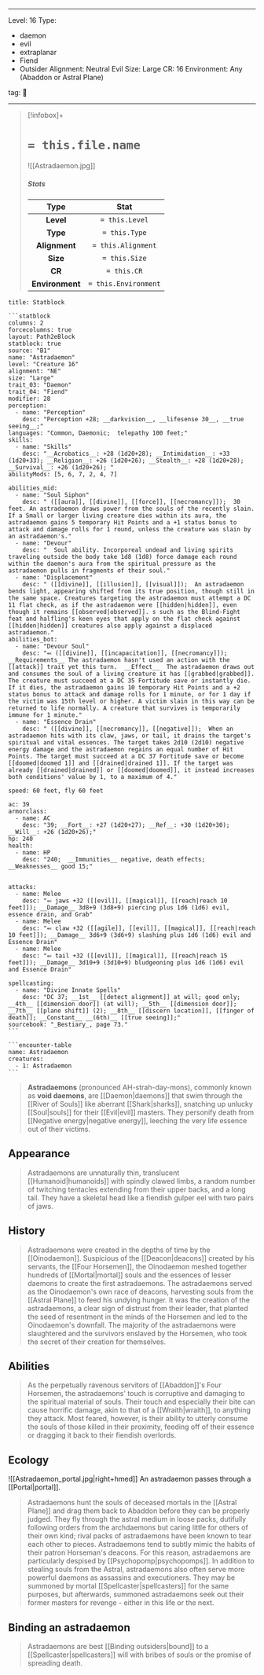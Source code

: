 
---


Level: 16
Type:
- daemon
- evil
- extraplanar
- Fiend
- Outsider
Alignment: Neutral Evil
Size: Large
CR: 16
Environment: Any (Abaddon or Astral Plane)


tag: 👹

---

> [!infobox]+
> #  `= this.file.name`
> ![[Astradaemon.jpg]]
> ##### Stats
> Type | Stat |
> :---:|:---:|
> **Level** | `= this.Level` |
> **Type** | `= this.Type` |
> **Alignment** | `= this.Alignment` |
> **Size** | `= this.Size` |
> **CR** | `= this.CR` |
> **Environment** | `= this.Environment` |




````ad-info
title: Statblock

```statblock
columns: 2
forcecolumns: true
layout: Path2eBlock
statblock: true
source: "B1"
name: "Astradaemon"
level: "Creature 16"
alignment: "NE"
size: "Large"
trait_03: "Daemon"
trait_04: "Fiend"
modifier: 28
perception:
  - name: "Perception"
    desc: "Perception +28; __darkvision__, __lifesense 30__, __true seeing__;"
languages: "Common, Daemonic;  telepathy 100 feet;"
skills:
  - name: "Skills"
    desc: "__Acrobatics__: +28 (1d20+28); __Intimidation__: +33 (1d20+33); __Religion__: +26 (1d20+26); __Stealth__: +28 (1d20+28); __Survival__: +26 (1d20+26); "
abilityMods: [5, 6, 7, 2, 4, 7]

abilities_mid:
  - name: "Soul Siphon"
    desc: " ([[aura]], [[divine]], [[force]], [[necromancy]]);  30 feet. An astradaemon draws power from the souls of the recently slain. If a Small or larger living creature dies within its aura, the astradaemon gains 5 temporary Hit Points and a +1 status bonus to attack and damage rolls for 1 round, unless the creature was slain by an astradaemon's."
  - name: "Devour"
    desc: "  Soul ability. Incorporeal undead and living spirits traveling outside the body take 1d8 (1d8) force damage each round within the daemon's aura from the spiritual pressure as the astradaemon pulls in fragments of their soul."
  - name: "Displacement"
    desc: " ([[divine]], [[illusion]], [[visual]]);  An astradaemon bends light, appearing shifted from its true position, though still in the same space. Creatures targeting the astradaemon must attempt a DC 11 flat check, as if the astradaemon were [[hidden|hidden]], even though it remains [[observed|observed]]. s such as the Blind-Fight feat and halfling's keen eyes that apply on the flat check against [[hidden|hidden]] creatures also apply against a displaced astradaemon."
abilities_bot:
  - name: "Devour Soul"
    desc: "⬻ ([[divine]], [[incapacitation]], [[necromancy]]); __Requirements__ The astradaemon hasn't used an action with the [[attack]] trait yet this turn.  __Effect__  The astradaemon draws out and consumes the soul of a living creature it has [[grabbed|grabbed]]. The creature must succeed at a DC 35 Fortitude save or instantly die. If it dies, the astradaemon gains 10 temporary Hit Points and a +2 status bonus to attack and damage rolls for 1 minute, or for 1 day if the victim was 15th level or higher. A victim slain in this way can be returned to life normally. A creature that survives is temporarily immune for 1 minute."
  - name: "Essence Drain"
    desc: " ([[divine]], [[necromancy]], [[negative]]);  When an astradaemon hits with its claw, jaws, or tail, it drains the target's spiritual and vital essences. The target takes 2d10 (2d10) negative energy damage and the astradaemon regains an equal number of Hit Points. The target must succeed at a DC 37 Fortitude save or become [[doomed|doomed 1]] and [[drained|drained 1]]. If the target was already [[drained|drained]] or [[doomed|doomed]], it instead increases both conditions' value by 1, to a maximum of 4."

speed: 60 feet, fly 60 feet

ac: 39
armorclass:
  - name: AC
    desc: "39; __Fort__: +27 (1d20+27); __Ref__: +30 (1d20+30); __Will__: +26 (1d20+26);"
hp: 240
health:
  - name: HP
    desc: "240;  __Immunities__ negative, death effects; __Weaknesses__ good 15;"


attacks:
  - name: Melee
    desc: "⬻ jaws +32 ([[evil]], [[magical]], [[reach|reach 10 feet]]); __Damage__ 3d8+9 (3d8+9) piercing plus 1d6 (1d6) evil, essence drain, and Grab"
  - name: Melee
    desc: "⬻ claw +32 ([[agile]], [[evil]], [[magical]], [[reach|reach 10 feet]]); __Damage__ 3d6+9 (3d6+9) slashing plus 1d6 (1d6) evil and Essence Drain"
  - name: Melee
    desc: "⬻ tail +32 ([[evil]], [[magical]], [[reach|reach 15 feet]]); __Damage__ 3d10+9 (3d10+9) bludgeoning plus 1d6 (1d6) evil and Essence Drain"

spellcasting:
  - name: "Divine Innate Spells"
    desc: "DC 37; __1st__ [[detect alignment]] at will; good only; __4th__ [[dimension door]] (at will); __5th__ [[dimension door]]; __7th__ [[plane shift]] (2); __8th__ [[discern location]], [[finger of death]]; __Constant__ __(6th)__ [[true seeing]];"
sourcebook: "_Bestiary_, page 73."
```

```encounter-table
name: Astradaemon
creatures:
  - 1: Astradaemon
```

````



> **Astradaemons** (pronounced AH-strah-day-mons), commonly known as **void daemons**, are [[Daemon|daemons]] that swim through the [[River of Souls]] like aberrant [[Shark|sharks]], snatching up unlucky [[Soul|souls]] for their [[Evil|evil]] masters. They personify death from [[Negative energy|negative energy]], leeching the very life essence out of their victims.



## Appearance

> Astradaemons are unnaturally thin, translucent [[Humanoid|humanoids]] with spindly clawed limbs, a random number of twitching tentacles extending from their upper backs, and a long tail. They have a skeletal head like a fiendish gulper eel with two pairs of jaws.


## History

> Astradaemons were created in the depths of time by the [[Oinodaemon]]. Suspicious of the [[Deacon|deacons]] created by his servants, the [[Four Horsemen]], the Oinodaemon meshed together hundreds of [[Mortal|mortal]] souls and the essences of lesser daemons to create the first astradaemons. The astradaemons served as the Oinodaemon's own race of deacons, harvesting souls from the [[Astral Plane]] to feed his undying hunger. It was the creation of the astradaemons, a clear sign of distrust from their leader, that planted the seed of resentment in the minds of the Horsemen and led to the Oinodaemon's downfall. The majority of the astradaemons were slaughtered and the survivors enslaved by the Horsemen, who took the secret of their creation for themselves.


## Abilities

> As the perpetually ravenous servitors of [[Abaddon]]'s Four Horsemen, the astradaemons' touch is corruptive and damaging to the spiritual material of souls. Their touch and especially their bite can cause horrific damage, akin to that of a [[Wraith|wraith]], to anything they attack. Most feared, however, is their ability to utterly consume the souls of those killed in their proximity, feeding off of their essence or dragging it back to their fiendish overlords.


## Ecology

![[Astradaemon_portal.jpg|right+hmed]] 
 An astradaemon passes through a [[Portal|portal]].
> Astradaemons hunt the souls of deceased mortals in the [[Astral Plane]] and drag them back to Abaddon before they can be properly judged. They fly through the astral medium in loose packs, dutifully following orders from the archdaemons but caring little for others of their own kind; rival packs of astradaemons have been known to tear each other to pieces. Astradaemons tend to subtly mimic the habits of their patron Horseman's deacons. For this reason, astradaemons are particularly despised by [[Psychopomp|psychopomps]].
> In addition to stealing souls from the Astral, astradaemons also often serve more powerful daemons as assassins and executioners. They may be summoned by mortal [[Spellcaster|spellcasters]] for the same purposes, but afterwards, summoned astradaemons seek out their former masters for revenge - either in this life or the next.


## Binding an astradaemon

> Astradaemons are best [[Binding outsiders|bound]] to a [[Spellcaster|spellcasters]] will with bribes of souls or the promise of spreading death.










